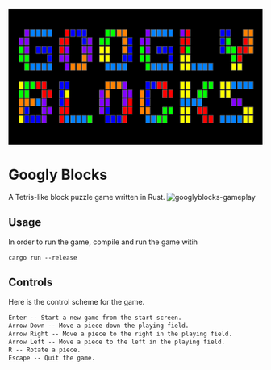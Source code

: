 ![Googly Blocks](poster.png)
# Googly Blocks
A Tetris-like block puzzle game written in Rust.
![googlyblocks-gameplay](gameplay.gif)

## Usage
In order to run the game, compile and run the game witih
```
cargo run --release
```

## Controls
Here is the control scheme for the game.
```
Enter -- Start a new game from the start screen.
Arrow Down -- Move a piece down the playing field.
Arrow Right -- Move a piece to the right in the playing field.
Arrow Left -- Move a piece to the left in the playing field.
R -- Rotate a piece.
Escape -- Quit the game.
```
